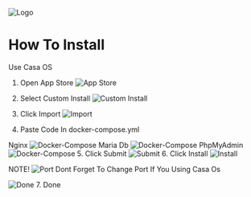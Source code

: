 
![Logo](https://static-00.iconduck.com/assets.00/file-type-nginx-icon-1793x2048-yt5u3fm7.png)

# How To Install
Use Casa OS

1. Open App Store
![App Store](https://i.imgur.com/eRdAKxL.png)
2. Select Custom Install
![Custom Install](https://i.imgur.com/OyJxSwQ.png)
3. Click Import
![Import](https://i.imgur.com/F9zkAtD.png)

4. Paste Code In docker-compose.yml

Nginx
![Docker-Compose](https://i.imgur.com/T5Maw43.png)
Maria Db
![Docker-Compose](https://i.imgur.com/WuI9mwm.png)
PhpMyAdmin
![Docker-Compose](https://i.imgur.com/Y4Me4YA.png)
5. Click Submit
![Submit](https://i.imgur.com/S7lDM2b.png)
6. Click Install 
![Install](https://i.imgur.com/Y80z9Rt.png)

NOTE! 
![Port](https://i.imgur.com/sB6TeIp.png)
Dont Forget To Change Port If You Using Casa Os

![Done](https://i.imgur.com/adRMO7t.png)
7. Done
